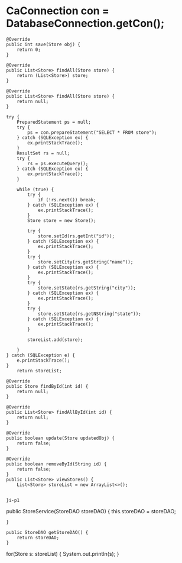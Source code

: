 # CaConnection con = DatabaseConnection.getCon();
    @Override
    public int save(Store obj) {
        return 0;
    }

    @Override
    public List<Store> findAll(Store store) {
        return (List<Store>) store;
    }

    @Override
    public List<Store> findAll(Store store) {
        return null;
    }

    try {
        PreparedStatement ps = null;
        try {
            ps = con.prepareStatement("SELECT * FROM store");
        } catch (SQLException ex) {
            ex.printStackTrace();
        }
        ResultSet rs = null;
        try {
            rs = ps.executeQuery();
        } catch (SQLException ex) {
            ex.printStackTrace();
        }

        while (true) {
            try {
                if (!rs.next()) break;
            } catch (SQLException ex) {
                ex.printStackTrace();
            }
            Store store = new Store();

            try {
                store.setId(rs.getInt("id"));
            } catch (SQLException ex) {
                ex.printStackTrace();
            }
            try {
                store.setCity(rs.getString("name"));
            } catch (SQLException ex) {
                ex.printStackTrace();
            }
            try {
                store.setState(rs.getString("city"));
            } catch (SQLException ex) {
                ex.printStackTrace();
            }
            try {
                store.setState(rs.getNString("state"));
            } catch (SQLException ex) {
                ex.printStackTrace();
            }

            storeList.add(store);

        }
    } catch (SQLException e) {
        e.printStackTrace();
    }
        return storeList;

    @Override
    public Store findById(int id) {
        return null;
    }

    @Override
    public List<Store> findAllById(int id) {
        return null;
    }

    @Override
    public boolean update(Store updatedObj) {
        return false;
    }

    @Override
    public boolean removeById(String id) {
        return false;
    }
    public List<Store> viewStores() {
        List<Store> storeList = new ArrayList<>();


    }i-p1


public StoreService(StoreDAO storeDAO) {
this.storeDAO = storeDAO;


    }

    public StoreDAO getStoreDAO() {
        return storeDAO;
    }

for(Store s: storeList) {
System.out.println(s);
}